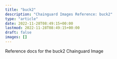 ```yaml
---
title: "buck2"
description: "Chainguard Images Reference: buck2"
type: "article"
date: 2022-11-28T08:49:15+00:00
lastmod: 2022-11-28T08:49:15+00:00
draft: false
images: []
---
```


Reference docs for the buck2 Chainguard Image
